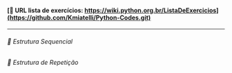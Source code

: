 ####  [:link: URL lista de exercícios: https://wiki.python.org.br/ListaDeExercicios](https://github.com/Kmiatelli/Python-Codes.git)

____________________________________________________________



###### :file_folder: Estrutura Sequencial

###### :file_folder: Estrutura de Repetição





